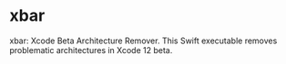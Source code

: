 # xbar
xbar: Xcode Beta Architecture Remover. This Swift executable removes problematic architectures in Xcode 12 beta.
